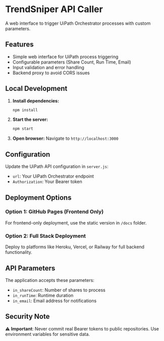 # TrendSniper API Caller

A web interface to trigger UiPath Orchestrator processes with custom parameters.

## Features

- Simple web interface for UiPath process triggering
- Configurable parameters (Share Count, Run Time, Email)
- Input validation and error handling
- Backend proxy to avoid CORS issues

## Local Development

1. **Install dependencies:**
   ```bash
   npm install
   ```

2. **Start the server:**
   ```bash
   npm start
   ```

3. **Open browser:**
   Navigate to `http://localhost:3000`

## Configuration

Update the UiPath API configuration in `server.js`:
- `url`: Your UiPath Orchestrator endpoint
- `Authorization`: Your Bearer token

## Deployment Options

### Option 1: GitHub Pages (Frontend Only)
For frontend-only deployment, use the static version in `/docs` folder.

### Option 2: Full Stack Deployment
Deploy to platforms like Heroku, Vercel, or Railway for full backend functionality.

## API Parameters

The application accepts these parameters:
- `in_shareCount`: Number of shares to process
- `in_runTime`: Runtime duration
- `in_email`: Email address for notifications

## Security Note

⚠️ **Important**: Never commit real Bearer tokens to public repositories. Use environment variables for sensitive data.

